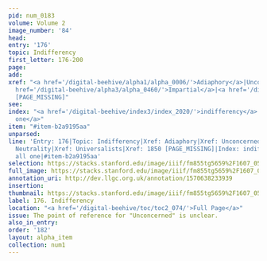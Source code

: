 ```yaml
---
pid: num_0183
volume: Volume 2
image_number: '84'
head: 
entry: '176'
topic: Indifferency
first_letter: 176-200
page: 
add: 
xref: "<a href='/digital-beehive/alpha1/alpha_0006/'>Adiaphory</a>|Unconcerned|<a
  href='/digital-beehive/alpha3/alpha_0460/'>Impartial</a>|<a href='/digital-beehive/alpha3/alpha_0637/'>Neutrality</a>|Universalists|1850
  [PAGE_MISSING]"
see: 
index: "<a href='/digital-beehive/index3/index_2020/'>indifferency</a>|<a href='/digital-beehive/index1/index_0100/'>all
  one</a>"
item: "#item-b2a9195aa"
unparsed: 
line: 'Entry: 176|Topic: Indifferency|Xref: Adiaphory|Xref: Unconcerned|Xref: Impartial|Xref:
  Neutrality|Xref: Universalists|Xref: 1850 [PAGE_MISSING]|Index: indifferency|Index:
  all one|#item-b2a9195aa'
selection: https://stacks.stanford.edu/image/iiif/fm855tg5659%2F1607_0551/853,2652,2944,585/full/0/default.jpg
full_image: https://stacks.stanford.edu/image/iiif/fm855tg5659%2F1607_0551/full/full/0/default.jpg
annotation_uri: http://dev.llgc.org.uk/annotation/1570638233939
insertion: 
thumbnail: https://stacks.stanford.edu/image/iiif/fm855tg5659%2F1607_0551/853,2652,600,180/250,/0/default.jpg
label: 176. Indifferency
location: "<a href='/digital-beehive/toc/toc2_074/'>Full Page</a>"
issue: The point of reference for "Unconcerned" is unclear.
also_in_entry: 
order: '182'
layout: alpha_item
collection: num1
---
```

